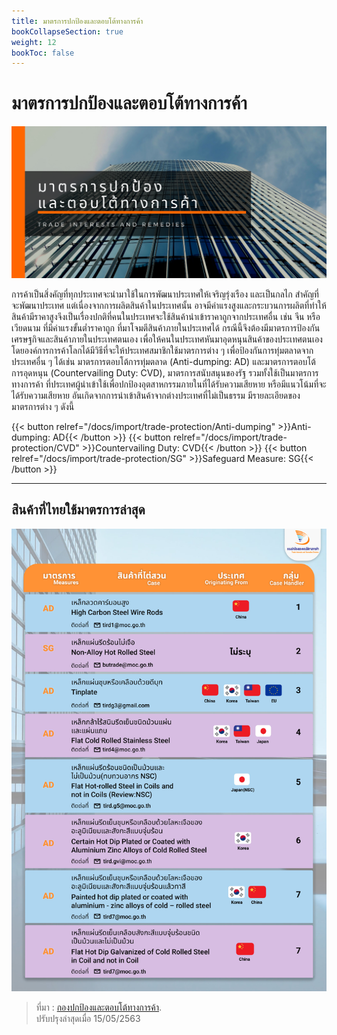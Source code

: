 ```yaml
---
title: มาตรการปกป้องและตอบโต้ทางการค้า
bookCollapseSection: true
weight: 12
bookToc: false
---
```


มาตรการปกป้องและตอบโต้ทางการค้า
===

![](https://github.com/ecs-support/knowledge-center/raw/master/img/trade-protection.png)


การค้าเป็นสิ่งคัญที่ทุกประเทศจะนำมาใช้ในการพัฒนาประเทศให้เจริญรุ่งเรือง และเป็นกลไก สำคัญที่จะพัฒนาประเทศ แต่เนื่องจากการผลิตสินค้าในประเทศนั้น อาจมีค่าแรงสูงและกระบวนการผลิตที่ทำให้สินค้ามีราคาสูงจึงเป็นเรื่องปกติที่คนในประเทศจะใช้สินค้านำเข้าราคาถูกจากประเทศอื่น เช่น จีน หรือเวียดนาม ที่มีค่าแรงขั้นต่ำราคาถูก ที่มาโจมตีสินค้าภายในประเทศได้ กรณีนี้จึงต้องมีมาตรการป้องกันเศรษฐกิจและสินค้าภายในประเทศตนเอง เพื่อให้คนในประเทศหันมาอุดหนุนสินค้าของประเทศตนเอง โดยองค์การการค้าโลกได้มีวิธีที่จะให้ประเทศสมาชิกใช้มาตรการต่าง ๆ เพื่อป้องกันการทุ่มตลาดจากประเทศอื่น ๆ ได้เช่น  มาตรการตอบโต้การทุ่มตลาด (Anti-dumping: AD) และมาตรการตอบโต้การอุดหนุน (Countervailing Duty: CVD), มาตรการสนับสนุนของรัฐ รวมทั้งใช้เป็นมาตรการทางการค้า ที่ประเทศผู้นำเข้าใช้เพื่อปกป้องอุตสาหกรรมภายในที่ได้รับความเสียหาย หรือมีแนวโน้มที่จะได้รับความเสียหาย อันเกิดจากการนำเข้าสินค้าจากต่างประเทศที่ไม่เป็นธรรม มีรายละเอียดของมาตรการต่าง ๆ ดังนี้

{{< button relref="/docs/import/trade-protection/Anti-dumping" >}}Anti-dumping: AD{{< /button >}}
{{< button relref="/docs/import/trade-protection/CVD" >}}Countervailing Duty: CVD{{< /button >}}
{{< button relref="/docs/import/trade-protection/SG" >}}Safeguard Measure: SG{{< /button >}}

----

## สินค้าที่ไทยใช้มาตรการล่าสุด

![](./img/current.jpg)

> ที่มา : [กองปกป้องและตอบโต้ทางการค้า](https://www.thaitr.go.th/).  
> ปรับปรุงล่าสุดเมื่อ 15/05/2563
